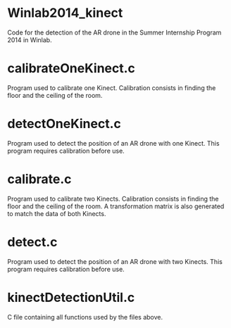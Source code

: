 Winlab2014_kinect
=================
Code for the detection of the AR drone in the Summer Internship Program 2014 in Winlab.


calibrateOneKinect.c
====================
Program used to calibrate one Kinect.
Calibration consists in finding the floor and the ceiling of the room.


detectOneKinect.c
=================
Program used to detect the position of an AR drone with one Kinect. This program requires calibration before use.


calibrate.c
===========
Program used to calibrate two Kinects.
Calibration consists in finding the floor and the ceiling of the room.
A transformation matrix is also generated to match the data of both Kinects.


detect.c
========
Program used to detect the position of an AR drone with two Kinects. This program requires calibration before use.


kinectDetectionUtil.c
=====================
C file containing all functions used by the files above.